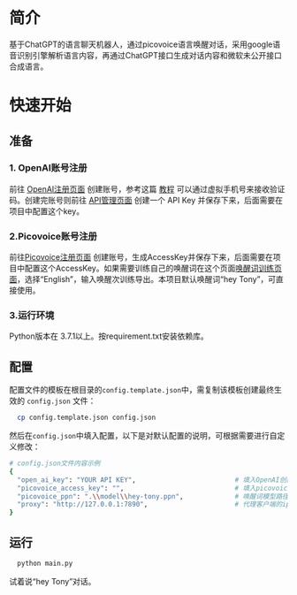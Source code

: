 # 简介

基于ChatGPT的语言聊天机器人，通过picovoice语言唤醒对话，采用google语音识别引擎解析语言内容，再通过ChatGPT接口生成对话内容和微软未公开接口合成语言。

# 快速开始

## 准备

### 1. OpenAI账号注册

前往 [OpenAI注册页面](https://beta.openai.com/signup) 创建账号，参考这篇 [教程](https://www.pythonthree.com/register-openai-chatgpt/) 可以通过虚拟手机号来接收验证码。创建完账号则前往 [API管理页面](https://beta.openai.com/account/api-keys) 创建一个 API Key 并保存下来，后面需要在项目中配置这个key。

### 2.Picovoice账号注册

前往[Picovoice注册页面](https://console.picovoice.ai/) 创建账号，生成AccessKey并保存下来，后面需要在项目中配置这个AccessKey。如果需要训练自己的唤醒词在这个页面[唤醒词训练页面](https://console.picovoice.ai/ppn)，选择“English”，输入唤醒次训练导出。本项目默认唤醒词“hey Tony”，可直接使用。

### 3.运行环境

 
Python版本在 3.7.1以上。按requirement.txt安装依赖库。


## 配置

配置文件的模板在根目录的`config.template.json`中，需复制该模板创建最终生效的 `config.json` 文件：

```bash
  cp config.template.json config.json
```

然后在`config.json`中填入配置，以下是对默认配置的说明，可根据需要进行自定义修改：

```bash
# config.json文件内容示例
{ 
  "open_ai_key": "YOUR API KEY",                         # 填入OpenAI创建的 OpenAI API KEY
  "picovoice_access_key": "",                            # 填入picovoice创建的 AccessKey
  "picovoice_ppn": ".\\model\\hey-tony.ppn",             # 唤醒词模型路径
  "proxy": "http://127.0.0.1:7890",                      # 代理客户端的ip和端口
}
```

## 运行

```bash
  python main.py
```

试着说“hey Tony”对话。
